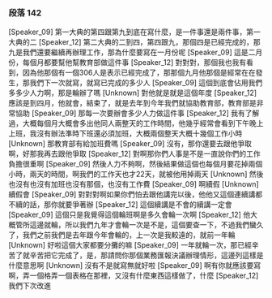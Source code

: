 ### 段落 142

[Speaker_09] 第一大典的第四跟第九到底在寫什麼，是一件事還是兩件事，第一大典的二
[Speaker_12] 第二大典的二到四，第四跟九，那個四是已經完成的，那九是我們還要繼續再辦理工作，那為什麼要寫在一月份呢
[Speaker_09] 這是二月份，每個月都要幫他幫教育部做這件事
[Speaker_12] 對對對，那個我也我有看到，因為他那個有一個306人是表示已經完成了，那那個九月他那個是經常在在發生，那我們下一次就寫，就寫已完成的多少人
[Speaker_09] 這個到底會佔用我們多多少人力啊，那是輪辦了嗎
[Unknown] 對他就是就是這個年度
[Speaker_12] 應該是到四月，他就會，結束了，就是去年到今年我們就協助教育部，教育部是非常協助
[Speaker_09] 那每一次要辦會多少人力做這件事
[Speaker_12] 我有了解過，大概每個月大概會多出他同人兩整天的工作時間，他幾乎經常會看到下午晚上上班，我沒有辦法準時下班還必須加班，大概兩個整天大概十幾個工作小時
[Unknown] 那教育部有給加班費嗎
[Speaker_09] 沒有，那你還要去跟他爭取啊，好那我再去跟他爭取
[Speaker_12] 對啊那你們人事是不是一直說你們的工作負擔很重啊
[Speaker_09] 然後人力不夠啊，然後結果做這個也每個月要花掉兩個小時，兩天的時間，啊我們的工作天也才22天，就被他用掉兩天
[Unknown] 然後也沒有也沒有加班也沒有那個，也沒有工作費
[Speaker_09] 啊續假
[Unknown] 續假會
[Speaker_09] 對對對啊如果你們怕去跟他講完以後，他他又這個連續講都不續的話，那你就要爭著辦
[Speaker_12] 這個續講是不會的續講一定會
[Speaker_09] 這個只是我覺得這個輪班啊是多久會輪一次啊
[Speaker_12] 他大概管所這邊就輪，所以我們九年才會輪一次是不是，這個要查一下，不過我們蠻久了，我們之前我們是去年跟今年會輪的，上一次是我較遠的，就前一年輪
[Unknown] 好啦這個大家都要分攤的嘛
[Speaker_09] 一年就輪一次，那已經辛苦了就辛苦把它完成了，是，那請問你那個業務匯報決議辦理情形，這邊列這樣是什麼意思啊
[Unknown] 沒有不是就寫無就好啦
[Speaker_09] 啊有你就應該要寫啊，弄一個格弄一個表格在那裡，又沒有什麼東西這樣做了，什麼
[Speaker_12] 我們下次改進